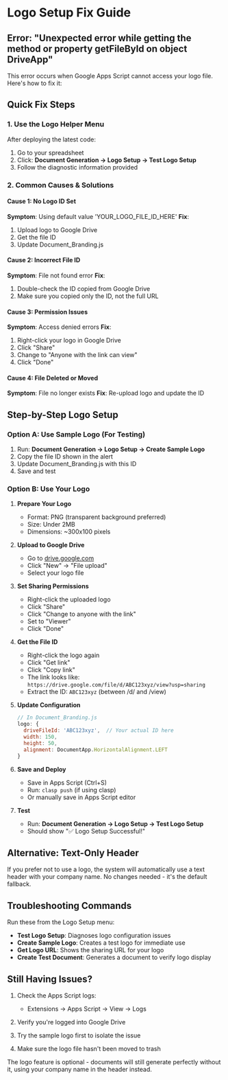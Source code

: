 # Logo Setup Fix Guide

## Error: "Unexpected error while getting the method or property getFileById on object DriveApp"

This error occurs when Google Apps Script cannot access your logo file. Here's how to fix it:

## Quick Fix Steps

### 1. Use the Logo Helper Menu
After deploying the latest code:
1. Go to your spreadsheet
2. Click: **Document Generation → Logo Setup → Test Logo Setup**
3. Follow the diagnostic information provided

### 2. Common Causes & Solutions

#### Cause 1: No Logo ID Set
**Symptom**: Using default value 'YOUR_LOGO_FILE_ID_HERE'
**Fix**: 
1. Upload logo to Google Drive
2. Get the file ID
3. Update Document_Branding.js

#### Cause 2: Incorrect File ID
**Symptom**: File not found error
**Fix**: 
1. Double-check the ID copied from Google Drive
2. Make sure you copied only the ID, not the full URL

#### Cause 3: Permission Issues
**Symptom**: Access denied errors
**Fix**:
1. Right-click your logo in Google Drive
2. Click "Share"
3. Change to "Anyone with the link can view"
4. Click "Done"

#### Cause 4: File Deleted or Moved
**Symptom**: File no longer exists
**Fix**: Re-upload logo and update the ID

## Step-by-Step Logo Setup

### Option A: Use Sample Logo (For Testing)
1. Run: **Document Generation → Logo Setup → Create Sample Logo**
2. Copy the file ID shown in the alert
3. Update Document_Branding.js with this ID
4. Save and test

### Option B: Use Your Logo
1. **Prepare Your Logo**
   - Format: PNG (transparent background preferred)
   - Size: Under 2MB
   - Dimensions: ~300x100 pixels

2. **Upload to Google Drive**
   - Go to [drive.google.com](https://drive.google.com)
   - Click "New" → "File upload"
   - Select your logo file

3. **Set Sharing Permissions**
   - Right-click the uploaded logo
   - Click "Share"
   - Click "Change to anyone with the link"
   - Set to "Viewer"
   - Click "Done"

4. **Get the File ID**
   - Right-click the logo again
   - Click "Get link"
   - Click "Copy link"
   - The link looks like: `https://drive.google.com/file/d/ABC123xyz/view?usp=sharing`
   - Extract the ID: `ABC123xyz` (between /d/ and /view)

5. **Update Configuration**
   ```javascript
   // In Document_Branding.js
   logo: {
     driveFileId: 'ABC123xyz',  // Your actual ID here
     width: 150,
     height: 50,
     alignment: DocumentApp.HorizontalAlignment.LEFT
   }
   ```

6. **Save and Deploy**
   - Save in Apps Script (Ctrl+S)
   - Run: `clasp push` (if using clasp)
   - Or manually save in Apps Script editor

7. **Test**
   - Run: **Document Generation → Logo Setup → Test Logo Setup**
   - Should show "✅ Logo Setup Successful!"

## Alternative: Text-Only Header

If you prefer not to use a logo, the system will automatically use a text header with your company name. No changes needed - it's the default fallback.

## Troubleshooting Commands

Run these from the Logo Setup menu:

- **Test Logo Setup**: Diagnoses logo configuration issues
- **Create Sample Logo**: Creates a test logo for immediate use  
- **Get Logo URL**: Shows the sharing URL for your logo
- **Create Test Document**: Generates a document to verify logo display

## Still Having Issues?

1. Check the Apps Script logs:
   - Extensions → Apps Script → View → Logs

2. Verify you're logged into Google Drive

3. Try the sample logo first to isolate the issue

4. Make sure the logo file hasn't been moved to trash

The logo feature is optional - documents will still generate perfectly without it, using your company name in the header instead.